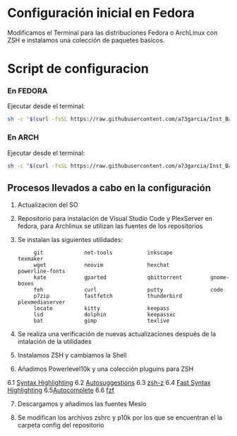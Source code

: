 # Configuración inicial en Fedora

Modificamos el Terminal para las distribuciones Fedora o ArchLinux con ZSH e instalamos una colección de paquetes basicos.


# Script de configuracion

### En FEDORA

Ejecutar desde el terminal:

```bash
sh -c "$(curl -fsSL https://raw.githubusercontent.com/a73garcia/Inst_Basic_Linux/refs/heads/main/Inst_Basic_Fedora.sh)"
 ```

### En ARCH

Ejecutar desde el terminal:

```bash
sh -c "$(curl -fsSL https://raw.githubusercontent.com/a73garcia/Inst_Basic_Linux/refs/heads/main/Inst_Basic_Arch.sh)"
 ```


## Procesos llevados a cabo en la configuración

1. Actualizacion del SO
  
2. Repositorio para instalación de Visual Studio Code y PlexServer en fedora, para Archlinux se utilizan las fuentes de los repositorios
  
3. Se instalan las siguientes utilidades:
  
            git             net-tools           inkscape            texmaker
            wget            neovim              hexchat             powerline-fonts
            kate            gparted             qbittorrent         gnome-boxes
            feh             curl                putty               code
            p7zip           fastfetch           thunderbird         plexmediaserver
            locate          kitty               keepass
            lsd             dolphin             keepassxc
            bat             gimp                texlive

4. Se realiza una verificación de nuevas actualizaciones después de la intalación de la utilidades
  
5. Instalamos ZSH y cambiamos la Shell
  
6. Añadimos Powerlevel10k y una colección pluguins para ZSH

6.1 [Syntax Highlighting](https://github.com/zsh-users/zsh-syntax-highlighting)
6.2 [Autosuggestions](https://github.com/zsh-users/zsh-autosuggestions)
6.3 [zsh-z]([https://www.google.com](https://github.com/agkozak/zsh-z))
6.4 [Fast Syntax Highlighting](https://github.com/zsh-users/zsh-syntax-highlighting)
6.5[Autocomplete]([https://www.google.com](https://github.com/marlonrichert/zsh-autocomplete))
6.6 [fzf](https://github.com/junegunn/fzf)

7. Descargamos y añadimos las fuentes Meslo
  
8. Se modifican los archivos zshrc y p10k por los que se encuentran el la carpeta config del repositorio
  
